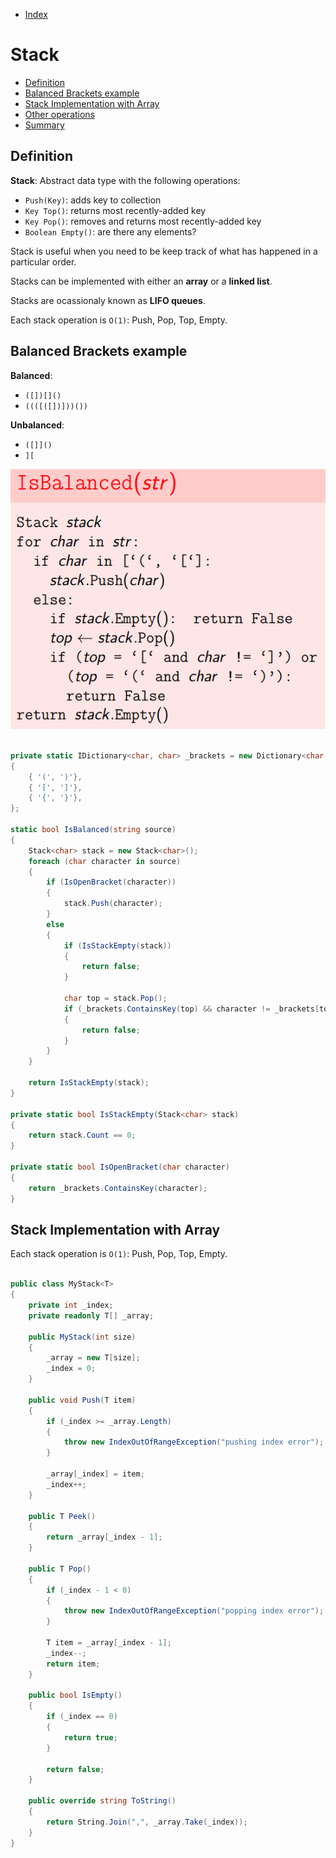 * [Index](https://github.com/KiraDiShira/AlgorithmsAndDataStructures/blob/master/README.md#project-title)

# Stack

* [Definition](#definition)
* [Balanced Brackets example](#balanced-brackets-example)
* [Stack Implementation with Array](#stack-implementation-with-array)
* [Other operations](#other-operations)
* [Summary](#summary)

## Definition

**Stack**: Abstract data type with the following operations:

* `Push(Key)`: adds key to collection
* `Key Top()`: returns most recently-added key
* `Key Pop()`: removes and returns most recently-added key
* `Boolean Empty()`: are there any elements?

Stack is useful when you need to be keep track of what has happened in a particular order.

Stacks can be implemented with either an **array** or a **linked list**.

Stacks are ocassionaly known as **LIFO queues**.

Each stack operation is `O(1)`: Push, Pop, Top, Empty.

## Balanced Brackets example

**Balanced**: 
* `([])[]()`
* `((([([])]))())`

**Unbalanced**:
* `([]]()`
* `][`

<img src="https://github.com/KiraDiShira/AlgorithmsAndDataStructures/blob/master/RepoFiles/Stack/Images/st1.PNG" />

```c#

private static IDictionary<char, char> _brackets = new Dictionary<char, char>()
{
    { '(', ')'},
    { '[', ']'},
    { '{', '}'},
};

static bool IsBalanced(string source)
{
    Stack<char> stack = new Stack<char>();
    foreach (char character in source)
    {
        if (IsOpenBracket(character))
        {
            stack.Push(character);
        }
        else
        {
            if (IsStackEmpty(stack))
            {
                return false;
            }

            char top = stack.Pop();
            if (_brackets.ContainsKey(top) && character != _brackets[top])
            {
                return false;
            }
        }
    }

    return IsStackEmpty(stack);
}

private static bool IsStackEmpty(Stack<char> stack)
{
    return stack.Count == 0;
}

private static bool IsOpenBracket(char character)
{
    return _brackets.ContainsKey(character);
}

```

## Stack Implementation with Array

Each stack operation is `O(1)`: Push, Pop, Top, Empty.

```c#

public class MyStack<T>
{
    private int _index;
    private readonly T[] _array;

    public MyStack(int size)
    {
        _array = new T[size];
        _index = 0;
    }

    public void Push(T item)
    {
        if (_index >= _array.Length)
        {
            throw new IndexOutOfRangeException("pushing index error");
        }

        _array[_index] = item;
        _index++;
    }

    public T Peek()
    {
        return _array[_index - 1];
    }

    public T Pop()
    {
        if (_index - 1 < 0)
        {
            throw new IndexOutOfRangeException("popping index error");
        }

        T item = _array[_index - 1];
        _index--;
        return item;
    }

    public bool IsEmpty()
    {
        if (_index == 0)
        {
            return true;
        }

        return false;
    }

    public override string ToString()
    {
        return String.Join(",", _array.Take(_index));
    }
}

```
